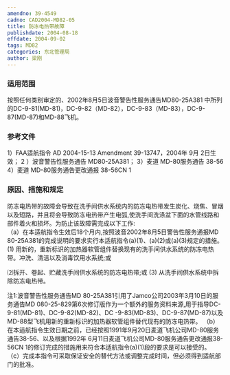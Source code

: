 ```yaml
---
amendno: 39-4549
cadno: CAD2004-MD82-05
title: 防冻电热带故障
publishdate: 2004-08-18
effdate: 2004-09-02
tags: MD82
categories: 东北管理局
author: 梁刚
---
```


### 适用范围 
按照任何类别审定的、2002年8月5日波音警告性服务通告MD80-25A381 中所列的DC-9-81(MD-81)，DC-9-82（MD-82），DC-9-83（MD-83），DC-9-87(MD-87)和MD-88飞机。

<!--more-->
### 参考文件
1）FAA适航指令 AD 2004-15-13 Amendment 39-13747，2004年 9月 2日生效； 
2
）波音警告性服务通告 MD80-25A381； 
3）麦道 
MD-80服务通告 38-56 
4）麦道 
MD-80服务通告更改通报 38-56CN 1

### 原因、措施和规定 
防冻电热带的故障会导致在洗手间供水系统内的防冻电热带发生炭化、烧焦、冒烟以及短路，并且将会导致防冻电热带产生电弧,使洗手间洗涤盆下面的水管线路和部件着火和损坏。为防止该故障需完成以下工作:  
（a）在本适航指令生效后18个月内,按照波音2002年8月5日警告性服务通报MD 80-25A381的完成说明的要求实行本适航指令(a)(1)、(a)(2)或(a)(3)规定的措施。  
(1)
用新的，重新标识的加热器软管组件替换现有的洗手间供水系统的防冻电热带。冲洗、清洁以及消毒饮用水系统;或

     
⑵拆开、卷起、贮藏洗手间供水系统的防冻电热带;或
(3)
从洗手间供水系统中拆除防冻电热带。  

注1:波音警告性服务通告MD 80-25A381引用了Jamco公司2003年3月10日的服务通告MD 080-25-829第6次修订版作为一个额外的服务资料来源,用于指导DC-9-81(MD-81)、DC-9-82(MD-82)、DC -9-83(MD-83)、DC-9-87(MD-87)以及MD-88型飞机用新的重新标识的加热器软管组件替代现有的防冻电热带。 
（b）在本适航指令生效日期之前，已经按照1991年9月20日麦道飞机公司MD-80服务通告38-56、以及根据1992年 6月11日麦道飞机公司MD-80服务通告更改通报38-56CN 1的修订完成的措施用来符合本适航指令(a)(1)段的要求是可以接受的。
（c）完成本指令可采取保证安全的替代方法或调整完成时间，但必须得到适航部门的批准。

